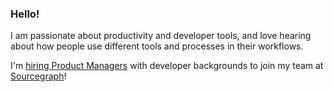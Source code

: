### Hello!

I am passionate about productivity and developer tools, and love hearing about how people use different tools and processes in their workflows. 

I'm [hiring Product Managers](https://github.com/sourcegraph/careers/blob/master/job-descriptions/product-manager.md) with developer backgrounds to join my team at [Sourcegraph](http://sourcegraph.com)! 
